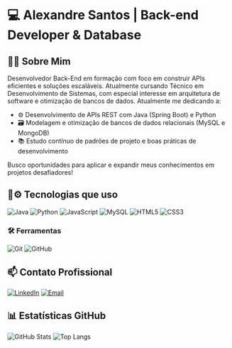 # 💻 Alexandre Santos | Back-end Developer & Database

## 👨‍💻 Sobre Mim
Desenvolvedor Back-End em formação com foco em construir APIs eficientes e soluções escaláveis. Atualmente cursando Técnico em Desenvolvimento de Sistemas, com especial interesse em arquitetura de software e otimização de bancos de dados.
Atualmente me dedicando a:
  - ⚙️ Desenvolvimento de APIs REST com Java (Spring Boot) e Python
  - 🗃️ Modelagem e otimização de bancos de dados relacionais (MySQL e MongoDB)
  - 📚 Estudo contínuo de padrões de projeto e boas práticas de desenvolvimento
    
Busco oportunidades para aplicar e expandir meus conhecimentos em projetos desafiadores!

## 👾⚙️ Tecnologias que uso

![Java](https://img.shields.io/badge/Java-ED8B00?style=for-the-badge&logo=openjdk&logoColor=white)
![Python](https://img.shields.io/badge/Python-3776AB?style=for-the-badge&logo=python&logoColor=white)
![JavaScript](https://img.shields.io/badge/JavaScript-F7DF1E?style=for-the-badge&logo=javascript&logoColor=black)
![MySQL](https://img.shields.io/badge/MySQL-4479A1?style=for-the-badge&logo=mysql&logoColor=white)
![HTML5](https://img.shields.io/badge/HTML5-E34F26?style=for-the-badge&logo=html5&logoColor=white)
![CSS3](https://img.shields.io/badge/CSS3-1572B6?style=for-the-badge&logo=css3&logoColor=white)

### 🛠️ Ferramentas
![Git](https://img.shields.io/badge/Git-F05032?style=for-the-badge&logo=git&logoColor=white)
![GitHub](https://img.shields.io/badge/GitHub-181717?style=for-the-badge&logo=github&logoColor=white)

## 📫 Contato Profissional

[![LinkedIn](https://img.shields.io/badge/LinkedIn-0077B5?style=for-the-badge&logo=linkedin&logoColor=white)](https://www.linkedin.com/in/alexandre-santana-santos/)
[![Email](https://img.shields.io/badge/Email-D14836?style=for-the-badge&logo=gmail&logoColor=white)](mailto:alexandre.santana2201@gmail.com)

## 📊 Estatísticas GitHub

![GitHub Stats](https://github-readme-stats.vercel.app/api?username=alexsant22&show_icons=true&count_private=true&theme=dark)
![Top Langs](https://github-readme-stats.vercel.app/api/top-langs/?username=alexsant22&layout=compact&theme=dark&hide=CSS&langs_count=6)
